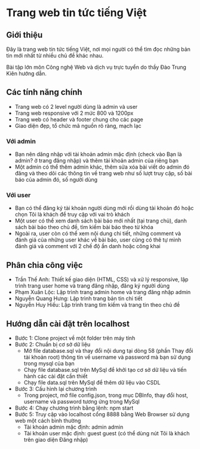 # Trang web tin tức tiếng Việt
## Giới thiệu
Đây là trang web tin tức tiếng Việt, nơi mọi người có thể tìm đọc những bản tin mới nhất từ nhiều chủ đề khác nhau.

Bài tập lớn môn Công nghệ Web và dịch vụ trực tuyển do thầy Đào Trung Kiên hướng dẫn.

## Các tính năng chính
- Trang web có 2 level người dùng là admin và user
- Trang web responsive với 2 mức 800 và 1200px
- Trang web có header và footer chung cho các page
- Giao diện đẹp, tổ chức mã nguồn rõ ràng, mạch lạc

### Với admin
- Bạn nên dăng nhập với tài khoản admin mặc định (check vào Bạn là admin? ở trang đăng nhập) và thêm tài khoản admin của riêng bạn
- Một admin có thể thêm admin khác, thêm sửa xóa bài viết do admin đó đăng và theo dõi các thông tin về trang web như số lượt truy cập, số bài báo của admin đó, số người dùng

### Với user
- Bạn có thể đăng ký tài khoản người dùng mới rồi dùng tài khoản đó hoặc chọn Tôi là khách để truy cập với vai trò khách
- Một user có thể xem danh sách bài báo mới nhất (tại trang chủ), danh sách bài báo theo chủ đề, tìm kiếm bài báo theo từ khóa
- Ngoài ra, user còn có thể xem nội dung chi tiết, những comment và đánh giá của những user khác về bài báo, user cũng có thê tự mình đánh giá và comment với 2 chế độ ẩn danh hoặc công khai

## Phân chia công việc
- Trần Thế Anh: Thiết kế giao diện (HTML, CSS) và xử lý responsive, lập trình trang user home và trang đăng nhập, đăng ký người dùng
- Phạm Xuân Lộc: Lập trình trang admin home và trang đăng nhập admin
- Nguyễn Quang Hưng: Lập trình trang bản tin chi tiết 
- Nguyễn Huy Hiếu: Lập trình trang tìm kiếm và trang tin theo chủ đề

## Hướng dẫn cài đặt trên localhost
- Bước 1: Clone project về một folder trên máy tính
- Bước 2: Chuẩn bị cơ sở dữ liệu
    - Mở file database.sql và thay đổi nội dung tại dòng 58 (phần Thay đổi tài khoản root) thông tin về username và password mà bạn sử dụng trong mysql của bạn
    - Chạy file database.sql trên MySql để khởi tạo cơ sở dữ liệu và tiến hành các cài đặt cần thiết
    - Chạy file data.sql trên MySql để thêm dữ liệu vào CSDL
- Bước 3: Cấu hình lại chương trình
    - Trong project, mở file config.json, trong mục DBInfo, thay đổi host, username và password tương ứng trong MySql
- Bước 4: Chạy chương trình bằng lệnh: npm start
- Bước 5: Truy cập vào localhost cổng 8888 bằng Web Browser sử dụng web một cách bình thường
    - Tài khoản admin mặc định: admin admin
    - Tài khoản user mặc định: guest guest (có thể dùng nút Tôi là khách trên giao diện Đăng nhập)